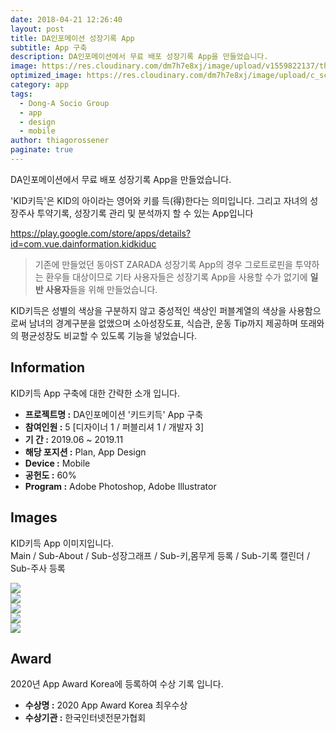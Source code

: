 ```yaml
---
date: 2018-04-21 12:26:40
layout: post
title: DA인포메이션 성장기록 App
subtitle: App 구축
description: DA인포메이션에서 무료 배포 성장기록 App을 만들었습니다.
image: https://res.cloudinary.com/dm7h7e8xj/image/upload/v1559822137/theme11_vei7iw.jpg
optimized_image: https://res.cloudinary.com/dm7h7e8xj/image/upload/c_scale,w_380/v1559822137/theme11_vei7iw.jpg
category: app
tags:
  - Dong-A Socio Group
  - app
  - design
  - mobile
author: thiagorossener
paginate: true
---
```


<link rel="stylesheet" href="/assets/css/slick.css">
<link rel="stylesheet" href="/assets/css/slick-theme.css">



DA인포메이션에서 무료 배포 성장기록 App을 만들었습니다.

'KID키득'은 KID의 아이라는 영어와 키를 득(得)한다는 의미입니다. 그리고 자녀의 성장주사 투약기록, 성장기록 관리 및 분석까지 할 수 있는 App입니다

<a href="https://play.google.com/store/apps/details?id=com.vue.dainformation.kidkiduc" target="_blank">https://play.google.com/store/apps/details?id=com.vue.dainformation.kidkiduc</a>


> 기존에 만들었던 동아ST ZARADA 성장기록 App의 경우 그로트로핀을 투약하는 환우들 대상이므로 기타 사용자들은 성장기록 App을 사용할 수가 없기에 **일반 사용자**들을 위해 만들었습니다.

KID키득은 성별의 색상을 구분하지 않고 중성적인 색상인 퍼블계열의 색상을 사용함으로써 남녀의 경계구분을 없앴으며
소아성장도표, 식습관, 운동 Tip까지 제공하며 또래와의 평균성장도 비교할 수 있도록 기능을 넣었습니다.


<!--page-->

## Information

KID키득 App 구축에 대한 간략한 소개 입니다.

- **프로젝트명 :** DA인포메이션 '키드키득' App 구축
- **참여인원 :** 5 [디자이너 1 / 퍼블리셔 1 / 개발자 3]
- **기 간 :** 2019.06 ~ 2019.11
- **해당 포지션 :** Plan, App Design 
- **Device :** Mobile
- **공헌도 :** 60%
- **Program :** Adobe Photoshop, Adobe Illustrator


<!--page-->

## Images

KID키득 App 이미지입니다.<br>
Main / Sub-About / Sub-성장그래프 / Sub-키,몸무게 등록 / Sub-기록 캘린더 / Sub-주사 등록

<section class="quotes">
  <div class="bubble">
    <img src="/assets/img/slide/kid01.jpg" />
  </div>
  <div class="bubble">
    <img src="/assets/img/slide/kid02.jpg" /> 
  </div>
  <div class="bubble">
    <img src="/assets/img/slide/kid03.jpg" /> 
  </div>
  <div class="bubble">
    <img src="/assets/img/slide/kid04.jpg" /> 
  </div>
  <div class="bubble">
    <img src="/assets/img/slide/kid05.jpg" /> 
  </div>
</section>




<!--page-->

## Award

2020년 App Award Korea에 등록하여 수상 기록 입니다.

- **수상명 :** 2020 App Award Korea 최우수상
- **수상기관 :** 한국인터넷전문가협회

<!--page-->



<script type="text/javascript" src="https://cdnjs.cloudflare.com/ajax/libs/jquery/2.1.3/jquery.min.js"></script>
<script type="text/javascript" src="https://cdn.jsdelivr.net/jquery.slick/1.5.0/slick.min.js"></script>

<script>
	$('.quotes').slick({
  dots: true,
  infinite: true,
  autoplay: false,
  autoplaySpeed: 6000,
  speed: 800,
  slidesToShow: 1,
  adaptiveHeight: true
});
$( document ).ready(function() {
$('.no-fouc').removeClass('no-fouc');
});
</script>


